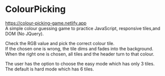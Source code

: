 # ColourPicking
https://colour-picking-game.netlify.app \
A simple colour guessing game to practice JavaScript, responsive tiles,and DOM (No JQuery).

Check the RGB value and pick the correct colour tile.\
If the chosen one is wrong, the tile dims and fades into the background.\
When the right one is chosen, all tiles and the header turn to that colour.

The user has the option to choose the easy mode which has only 3 tiles. The default is hard mode which has 6 tiles.
